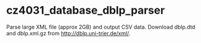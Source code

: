 # cz4031_database_dblp_parser
Parse large XML file (approx 2GB) and output CSV data. Download dblp.dtd and dblp.xml.gz from http://dblp.uni-trier.de/xml/.
